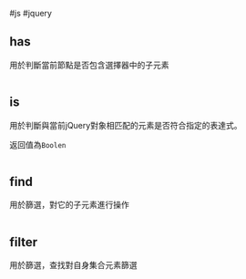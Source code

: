 #js #jquery
## has

用於判斷當前節點是否包含選擇器中的子元素

```js

```

## is

用於判斷與當前jQuery對象相匹配的元素是否符合指定的表達式。

返回值為`Boolen`

```js

```

## find

用於篩選，對它的子元素進行操作

```js

```

## filter

用於篩選，查找對自身集合元素篩選

```js

```

